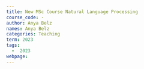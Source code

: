 ```yaml
---
title: New MSc Course Natural Language Processing
course_code: -
author: Anya Belz
names: Anya Belz
categories: Teaching
term: 2023
tags:
  -  2023
webpage: 
---
```

